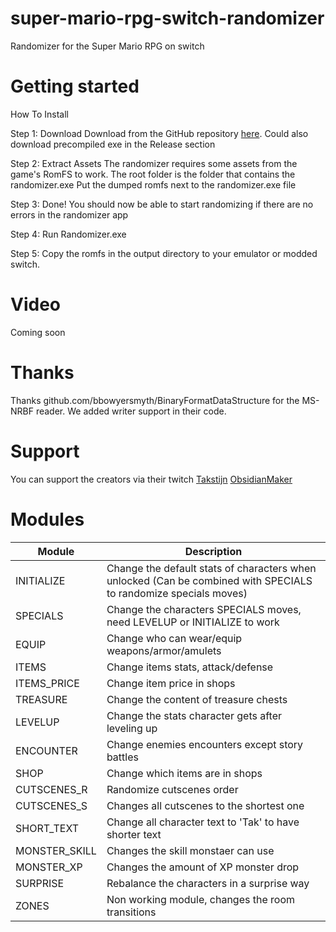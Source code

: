 # super-mario-rpg-switch-randomizer
Randomizer for the Super Mario RPG on switch

# Getting started

How To Install

Step 1: Download
Download from the GitHub repository <a href="https://github.com/ObsidianMakerDevelopment/super-mario-rpg-switch-randomizer" target="_blank">here</a>. Could also download precompiled exe in the Release section

Step 2: Extract Assets
The randomizer requires some assets from the game's RomFS to work. 
The root folder is the folder that contains the randomizer.exe
Put the dumped romfs next to the randomizer.exe file

Step 3: Done!
You should now be able to start randomizing if there are no errors in the randomizer app

Step 4:
Run Randomizer.exe 

Step 5:
Copy the romfs in the output directory to your emulator or modded switch.

# Video

Coming soon

# Thanks

Thanks github.com/bbowyersmyth/BinaryFormatDataStructure for the MS-NRBF reader.
We added writer support in their code.

# Support

You can support the creators via their twitch
[Takstijn](https://twitch.tv/takstijn) [ObsidianMaker](https://twitch.tv/ObsidianMaker)

# Modules
| Module | Description |
| ------ | ----------- |
| INITIALIZE | Change the default stats of characters when unlocked (Can be combined with SPECIALS to randomize specials moves) |
| SPECIALS | Change the characters SPECIALS moves, need LEVELUP or INITIALIZE to work |
| EQUIP | Change who can wear/equip weapons/armor/amulets |
| ITEMS | Change items stats, attack/defense |
| ITEMS_PRICE | Change item price in shops |
| TREASURE | Change the content of treasure chests |
| LEVELUP | Change the stats character gets after leveling up |
| ENCOUNTER | Change enemies encounters except story battles |
| SHOP | Change which items are in shops |
| CUTSCENES_R | Randomize cutscenes order |
| CUTSCENES_S | Changes all cutscenes to the shortest one |
| SHORT_TEXT | Change all character text to 'Tak' to have shorter text  |
| MONSTER_SKILL | Changes the skill monstaer can use |
| MONSTER_XP | Changes the amount of XP monster drop |
| SURPRISE | Rebalance the characters in a surprise way |
| ZONES | Non working module, changes the room transitions|
